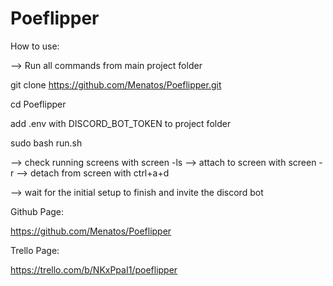 # Poeflipper

How to use:

--> Run all commands from main project folder

git clone https://github.com/Menatos/Poeflipper.git

cd Poeflipper

add .env with DISCORD_BOT_TOKEN to project folder

sudo bash run.sh

--> check running screens with screen -ls
--> attach to screen with screen -r <screenname>
--> detach from screen with ctrl+a+d

--> wait for the initial setup to finish and invite the discord bot

Github Page:

https://github.com/Menatos/Poeflipper


Trello Page:

https://trello.com/b/NKxPpaI1/poeflipper

